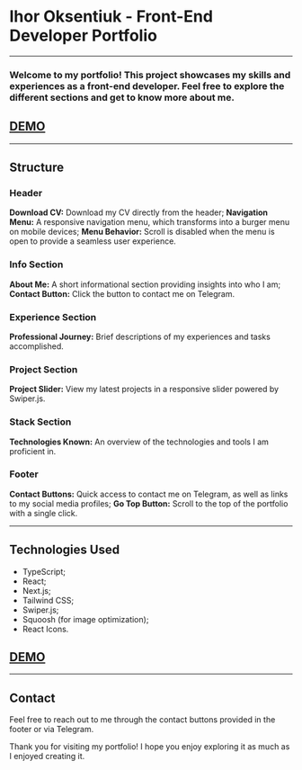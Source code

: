 # Ihor Oksentiuk - Front-End Developer Portfolio

---

### Welcome to my portfolio! This project showcases my skills and experiences as a front-end developer. Feel free to explore the different sections and get to know more about me.

## [DEMO](https://portfolio-ihor-oksentiuk.vercel.app/)

---

## Structure

### Header

**Download CV:** Download my CV directly from the header;
**Navigation Menu:** A responsive navigation menu, which transforms into a burger menu on mobile devices;
**Menu Behavior:** Scroll is disabled when the menu is open to provide a seamless user experience.

### Info Section

**About Me:** A short informational section providing insights into who I am;
**Contact Button:** Click the button to contact me on Telegram.

### Experience Section

**Professional Journey:** Brief descriptions of my experiences and tasks accomplished.

### Project Section

**Project Slider:** View my latest projects in a responsive slider powered by Swiper.js.

### Stack Section

**Technologies Known:** An overview of the technologies and tools I am proficient in.

### Footer

**Contact Buttons:** Quick access to contact me on Telegram, as well as links to my social media profiles;
**Go Top Button:** Scroll to the top of the portfolio with a single click.

---

## Technologies Used

- TypeScript;
- React;
- Next.js;
- Tailwind CSS;
- Swiper.js;
- Squoosh (for image optimization);
- React Icons.

## [DEMO](https://portfolio-ihor-oksentiuk.vercel.app/)

---

## Contact

Feel free to reach out to me through the contact buttons provided in the footer or via Telegram.

Thank you for visiting my portfolio! I hope you enjoy exploring it as much as I enjoyed creating it.
